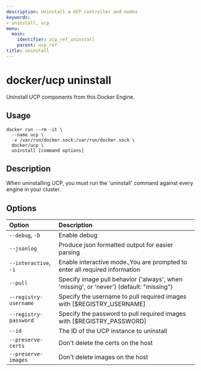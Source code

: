 ```yaml
---
description: Uninstall a UCP controller and nodes
keywords:
- uninstall, ucp
menu:
  main:
    identifier: ucp_ref_uninstall
    parent: ucp_ref
title: uninstall
---
```


# docker/ucp uninstall

Uninstall UCP components from this Docker Engine.

## Usage

```
docker run --rm -it \
  --name ucp \
  -v /var/run/docker.sock:/var/run/docker.sock \
  docker/ucp \
  uninstall [command options]
```

## Description

When uninstalling UCP, you must run the 'uninstall' command against every
engine in your cluster.

## Options

| Option                | Description                                                                             |
|:----------------------|:----------------------------------------------------------------------------------------|
| `--debug`, `-D`       | Enable debug                                                                            |
| `--jsonlog`           | Produce json formatted output for easier parsing                                        |
| `--interactive`, `-i` | Enable interactive mode.,You are prompted to enter all required information             |
| `--pull`              | Specify image pull behavior ('always', when 'missing', or 'never') (default: "missing") |
| `--registry-username` | Specify the username to pull required images with [$REGISTRY_USERNAME]                  |
| `--registry-password` | Specify the password to pull required images with [$REGISTRY_PASSWORD]                  |
| `--id`                | The ID of the UCP instance to uninstall                                                 |
| `--preserve-certs`    | Don't delete the certs on the host                                                      |
| `--preserve-images`   | Don't delete images on the host                                                         |
